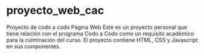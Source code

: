 # proyecto_web_cac
Proyecto de codo a codo Página Web
Este es un proyecto personal que tiene relación con el programa Codo a Codo como un requisito académico para la culminación del curso.
El proyecto contiene HTML, CSS y Javascript en sus componentes.
